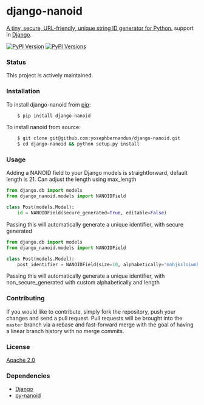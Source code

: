 # django-nanoid
[A tiny, secure, URL-friendly, unique string ID generator for Python.](https://github.com/puyuan/py-nanoid) support in [Django](https://www.djangoproject.com/).

[![PyPI Version](https://badge.fury.io/py/django-nanoid.svg)](https://badge.fury.io/py/django-nanoid)
[![PyPI Versions](https://img.shields.io/pypi/pyversions/django-nanoid.svg)](https://pypi.python.org/pypi/django-nanoid)

### Status

This project is actively maintained.

### Installation

To install django-nanoid from [pip](https://pypi.python.org/pypi/pip):
```bash
    $ pip install django-nanoid
```

To install nanoid from source:
```bash
    $ git clone git@github.com:yosephbernandus/django-nanoid.git
    $ cd django-nanoid && python setup.py install
```

### Usage

Adding a NANOID field to your Django models is straightforward, default length is 21. Can adjust the length using max_length

```python
from django.db import models
from django_nanoid.models import NANOIDField

class Post(models.Model):
    id = NANOIDField(secure_generated=True, editable=False)
```

Passing this will automatically generate a unique identifier, with secure generated

```python
from django.db import models
from django_nanoid.models import NANOIDField

class Post(models.Model):
    post_identifier = NANOIDField(size=10, alphabetically='mnhjksloiwnhA..!@$$$!#', secure_generated=False)
```

Passing this will automatically generate a unique identifier, with non_secure_generated with custom alphabetically and length

### Contributing

If you would like to contribute, simply fork the repository, push your changes and send a pull request.
Pull requests will be brought into the `master` branch via a rebase and fast-forward merge with the goal of having a linear branch history with no merge commits.

### License

[Apache 2.0](LICENSE)

### Dependencies

* [Django](https://github.com/django/django)
* [py-nanoid](https://github.com/puyuan/py-nanoid.git)
